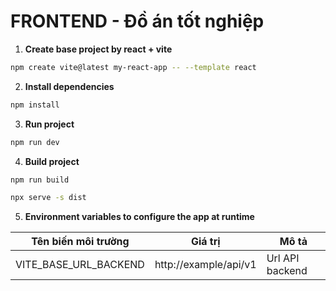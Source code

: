 # FRONTEND - Đồ án tốt nghiệp

1. **Create base project by react + vite**

```bash
npm create vite@latest my-react-app -- --template react
```

2. **Install dependencies**

```bash
npm install
```

3. **Run project**

```bash
npm run dev
```

4. **Build project**

```bash
npm run build
```
```bash
npx serve -s dist
```
5. **Environment variables to configure the app at runtime**

| Tên biến môi trường      | Giá trị               | Mô tả                               |
| ------------------------ | --------------------- | ----------------------------------- |
| VITE_BASE_URL_BACKEND    | http://example/api/v1 | Url API backend                     |
